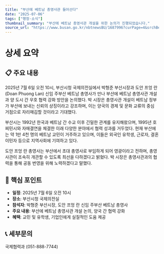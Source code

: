 ```yaml
---
title: "부산에 베트남 총영사관 들어선다"
date: "2025-07-06"
tags: ["행정·소식"]
thumbnail_summary: "부산에 베트남 총영사관 개설을 위한 논의가 진행되었습니다."
source_url: "https://www.busan.go.kr/nbtnewsBU/1687996?curPage=4&srchBeginDt=&srchEndDt=&srchKey=&srchText="
---
```


# 상세 요약

## 📋 주요 내용
2025년 7월 6일 오전 10시, 부산시청 국제의전실에서 박형준 부산시장과 도안 프엉 란(Doan Phuong Lan) 신임 주부산 베트남 총영사가 만나 부산에 베트남 총영사관 개설과 양 도시 간 우호 협력 강화 방안을 논의했다. 박 시장은 총영사관 개설이 베트남 정부가 부산에 보내는 신뢰의 상징이라고 강조하며, 이는 양국의 경제 및 문화 교류의 중심 거점으로 자리매김할 것이라고 기대했다.

부산시는 1992년 한국과 베트남 간 수교 이후 긴밀한 관계를 유지해왔으며, 1995년 호찌민시와 자매결연을 체결한 이래 다양한 분야에서 협력 성과를 거두었다. 현재 부산에는 약 1만 4천 명의 베트남 교민이 거주하고 있으며, 이들은 외국인 유학생, 근로자, 결혼이민자 등으로 지역사회에 기여하고 있다.

도안 프엉 란 총영사는 부산에서 초대 총영사로 부임하게 되어 영광이라고 전하며, 총영사관이 조속히 개관할 수 있도록 최선을 다하겠다고 밝혔다. 박 시장은 총영사관과의 협력을 통해 공동 번영을 위해 노력하겠다고 말했다.

## 🎯 핵심 포인트
- **일정**: 2025년 7월 6일 오전 10시
- **장소**: 부산시청 국제의전실
- **참석자**: 박형준 부산시장, 도안 프엉 란 신임 주부산 베트남 총영사
- **주요 내용**: 부산에 베트남 총영사관 개설 논의, 양국 간 협력 강화
- **혜택**: 교민 및 유학생, 기업인에게 실질적인 도움 제공

## 📞 세부문의
국제협력과 (051-888-7744)